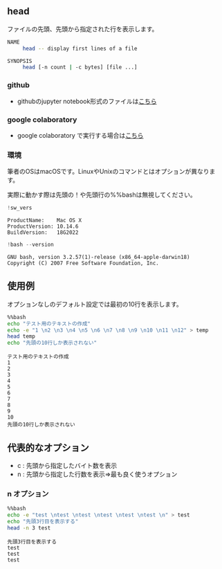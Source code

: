 
## head
ファイルの先頭、先頭から指定された行を表示します。

```bash
NAME
     head -- display first lines of a file

SYNOPSIS
     head [-n count | -c bytes] [file ...]
```

### github
- githubのjupyter notebook形式のファイルは[こちら](https://github.com/hiroshi0530/wa-src/blob/master/article/library/bash/head/head_nb.ipynb)

### google colaboratory
- google colaboratory で実行する場合は[こちら](https://colab.research.google.com/github/hiroshi0530/wa-src/blob/master/article/library/bash/head/head_nb.ipynb)

### 環境
筆者のOSはmacOSです。LinuxやUnixのコマンドとはオプションが異なります。

実際に動かす際は先頭の！や先頭行の%%bashは無視してください。


```python
!sw_vers
```

    ProductName:	Mac OS X
    ProductVersion:	10.14.6
    BuildVersion:	18G2022



```python
!bash --version
```

    GNU bash, version 3.2.57(1)-release (x86_64-apple-darwin18)
    Copyright (C) 2007 Free Software Foundation, Inc.


## 使用例

オプションなしのデフォルト設定では最初の10行を表示します。


```bash
%%bash
echo "テスト用のテキストの作成"
echo -e "1 \n2 \n3 \n4 \n5 \n6 \n7 \n8 \n9 \n10 \n11 \n12" > temp
head temp
echo "先頭の10行しか表示されない"
```

    テスト用のテキストの作成
    1 
    2 
    3 
    4 
    5 
    6 
    7 
    8 
    9 
    10 
    先頭の10行しか表示されない


## 代表的なオプション
- c : 先頭から指定したバイト数を表示
- n : 先頭から指定した行数を表示⇒最も良く使うオプション

### n オプション


```bash
%%bash
echo -e "test \ntest \ntest \ntest \ntest \ntest \n" > test
echo "先頭3行目を表示する"
head -n 3 test
```

    先頭3行目を表示する
    test 
    test 
    test 

